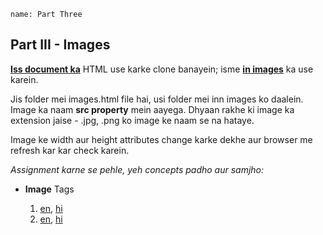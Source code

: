 ```ngMeta
name: Part Three
```

## Part III - Images

[**Iss document ka**](https://docs.google.com/document/d/1ySkS9f4a8rJvJwq3UTeWBvJcl6RvsHE9cviE7tDFvJs/edit#heading=h.ky2r2dxvkfc7) HTML use karke clone banayein; isme [**in images**](https://drive.google.com/drive/u/1/folders/0B7u9rsSBPlgETEhQOGpPTkpnZVk)	 ka use karein.

Jis folder mei images.html file hai, usi folder mei inn images ko daalein. Image ka naam **src property** mein aayega. Dhyaan rakhe ki image ka extension jaise - .jpg, .png ko image ke naam se na hataye.

Image ke width aur height attributes change karke dekhe aur browser me refresh kar kar check karein.

_Assignment karne se pehle, yeh concepts padho aur samjho:_

- **Image** Tags

	1. [en](http://www.html-5-tutorial.com/image-element.htm), [hi](https://docs.google.com/document/d/1Vt-I-HdoQ0QOCbNM84jxEoB0HV3jBZrtDTy1HkaGes0/edit?usp=sharing)
	2. [en](http://www.html-5-tutorial.com/image-element-cont.htm), [hi](https://docs.google.com/document/d/1iEPTaruxKSMiuH4Jl5jl68b-ASkQD8o-vTYiMARUyKg/edit?usp=sharing)